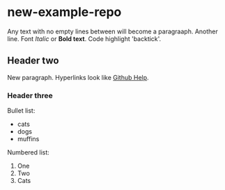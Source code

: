 # new-example-repo

Any text with no empty lines between will become a paragraaph.
Another line.
Font *Italic* or **Bold text**.
Code highlight 'backtick'.

## Header two

New paragraph.
Hyperlinks look like [Github Help](https://help.github.com).

### Header three

Bullet list:


- cats
- dogs
- muffins

Numbered list:

1. One
2. Two 
3. Cats
